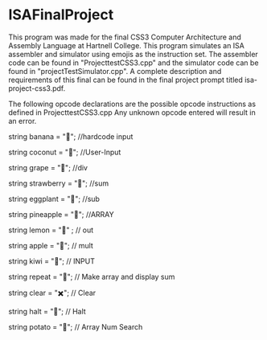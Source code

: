 # ISAFinalProject
This program was made for the final CSS3 Computer Architecture and Assembly Language at Hartnell College. This program simulates an ISA assembler and simulator using emojis as the instruction set. The assembler code can be found in "ProjecttestCSS3.cpp" and the simulator code can be found in "projectTestSimulator.cpp". A complete description and requirements of this final can be found in the final project prompt titled isa-project-css3.pdf.

The following opcode declarations are the possible opcode instructions as defined in ProjecttestCSS3.cpp
Any unknown opcode entered will result in an error.

string banana = "🍌"; //hardcode input

string coconut = "🥥"; //User-Input

string grape = "🍇"; //div

string strawberry = "🍓"; //sum

string eggplant = "🍆"; //sub

string pineapple = "🍍"; //ARRAY

string lemon = "🍋" ; // out

string apple = "🍎"; // mult

string kiwi = "🥝"; // INPUT

string repeat = "🔁"; // Make array and display sum

string clear = "✖️"; // Clear

string halt = "🚫"; // Halt

string potato = "🥔"; // Array Num Search 
